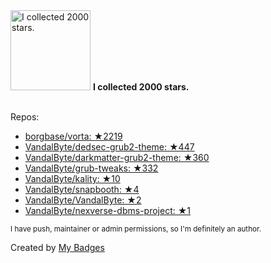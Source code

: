 <img src="https://my-badges.github.io/my-badges/stars-2000.png" alt="I collected 2000 stars." title="I collected 2000 stars." width="128">
<strong>I collected 2000 stars.</strong>
<br><br>

Repos:

* <a href="https://github.com/borgbase/vorta">borgbase/vorta: ★2219</a>
* <a href="https://github.com/VandalByte/dedsec-grub2-theme">VandalByte/dedsec-grub2-theme: ★447</a>
* <a href="https://github.com/VandalByte/darkmatter-grub2-theme">VandalByte/darkmatter-grub2-theme: ★360</a>
* <a href="https://github.com/VandalByte/grub-tweaks">VandalByte/grub-tweaks: ★332</a>
* <a href="https://github.com/VandalByte/kality">VandalByte/kality: ★10</a>
* <a href="https://github.com/VandalByte/snapbooth">VandalByte/snapbooth: ★4</a>
* <a href="https://github.com/VandalByte/VandalByte">VandalByte/VandalByte: ★2</a>
* <a href="https://github.com/VandalByte/nexverse-dbms-project">VandalByte/nexverse-dbms-project: ★1</a>

<sup>I have push, maintainer or admin permissions, so I'm definitely an author.<sup>



Created by <a href="https://github.com/my-badges/my-badges">My Badges</a>
